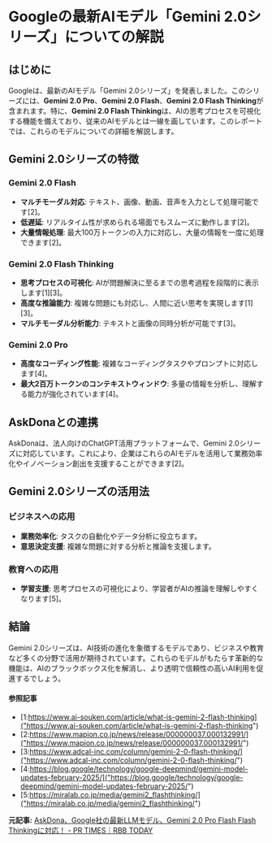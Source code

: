 # Googleの最新AIモデル「Gemini 2.0シリーズ」についての解説

## はじめに

Googleは、最新のAIモデル「Gemini 2.0シリーズ」を発表しました。このシリーズには、**Gemini 2.0 Pro**、**Gemini 2.0 Flash**、**Gemini 2.0 Flash Thinking**が含まれます。特に、**Gemini 2.0 Flash Thinking**は、AIの思考プロセスを可視化する機能を備えており、従来のAIモデルとは一線を画しています。このレポートでは、これらのモデルについての詳細を解説します。

## Gemini 2.0シリーズの特徴

### Gemini 2.0 Flash

- **マルチモーダル対応**: テキスト、画像、動画、音声を入力として処理可能です[2]。
- **低遅延**: リアルタイム性が求められる場面でもスムーズに動作します[2]。
- **大量情報処理**: 最大100万トークンの入力に対応し、大量の情報を一度に処理できます[2]。

### Gemini 2.0 Flash Thinking

- **思考プロセスの可視化**: AIが問題解決に至るまでの思考過程を段階的に表示します[1][3]。
- **高度な推論能力**: 複雑な問題にも対応し、人間に近い思考を実現します[1][3]。
- **マルチモーダル分析能力**: テキストと画像の同時分析が可能です[3]。

### Gemini 2.0 Pro

- **高度なコーディング性能**: 複雑なコーディングタスクやプロンプトに対応します[4]。
- **最大2百万トークンのコンテキストウィンドウ**: 多量の情報を分析し、理解する能力が強化されています[4]。

## AskDonaとの連携

AskDonaは、法人向けのChatGPT活用プラットフォームで、Gemini 2.0シリーズに対応しています。これにより、企業はこれらのAIモデルを活用して業務効率化やイノベーション創出を支援することができます[2]。

## Gemini 2.0シリーズの活用法

### ビジネスへの応用

- **業務効率化**: タスクの自動化やデータ分析に役立ちます。
- **意思決定支援**: 複雑な問題に対する分析と推論を支援します。

### 教育への応用

- **学習支援**: 思考プロセスの可視化により、学習者がAIの推論を理解しやすくなります[5]。

## 結論

Gemini 2.0シリーズは、AI技術の進化を象徴するモデルであり、ビジネスや教育など多くの分野で活用が期待されています。これらのモデルがもたらす革新的な機能は、AIのブラックボックス化を解消し、より透明で信頼性の高いAI利用を促進するでしょう。

#### 参照記事
- [1:https://www.ai-souken.com/article/what-is-gemini-2-flash-thinking]("https://www.ai-souken.com/article/what-is-gemini-2-flash-thinking")
- [2:https://www.mapion.co.jp/news/release/000000037.000132991/]("https://www.mapion.co.jp/news/release/000000037.000132991/")
- [3:https://www.adcal-inc.com/column/gemini-2-0-flash-thinking/]("https://www.adcal-inc.com/column/gemini-2-0-flash-thinking/")
- [4:https://blog.google/technology/google-deepmind/gemini-model-updates-february-2025/]("https://blog.google/technology/google-deepmind/gemini-model-updates-february-2025/")
- [5:https://miralab.co.jp/media/gemini2_flashthinking/]("https://miralab.co.jp/media/gemini2_flashthinking/")


**元記事:** [AskDona、Google社の最新LLMモデル、Gemini 2.0 Pro Flash Flash Thinkingに対応！ - PR TIMES｜RBB TODAY](https://www.rbbtoday.com/release/prtimes2-today/20250215/1009686.html)